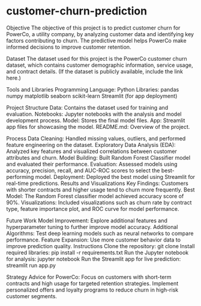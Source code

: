 # customer-churn-prediction

Objective
The objective of this project is to predict customer churn for PowerCo, a utility company, by analyzing customer data and identifying key factors contributing to churn. The predictive model helps PowerCo make informed decisions to improve customer retention.

Dataset
The dataset used for this project is the PowerCo customer churn dataset, which contains customer demographic information, service usage, and contract details. (If the dataset is publicly available, include the link here.)

Tools and Libraries
Programming Language: Python
Libraries:
pandas
numpy
matplotlib
seaborn
scikit-learn
Streamlit (for app deployment)

Project Structure
Data: Contains the dataset used for training and evaluation.
Notebooks: Jupyter notebooks with the analysis and model development process.
Model: Stores the final model files.
App: Streamlit app files for showcasing the model.
README.md: Overview of the project.

Process
Data Cleaning: Handled missing values, outliers, and performed feature engineering on the dataset.
Exploratory Data Analysis (EDA): Analyzed key features and visualized correlations between customer attributes and churn.
Model Building: Built Random Forest Classifier  model and evaluated their performance.
Evaluation: Assessed models using accuracy, precision, recall, and AUC-ROC scores to select the best-performing model.
Deployment: Deployed the best model using Streamlit for real-time predictions.
Results and Visualizations
Key Findings: Customers with shorter contracts and higher usage tend to churn more frequently.
Best Model: The Random Forest classifier model achieved accuracy score of 90%.
Visualizations: Included visualizations such as churn rate by contract type, feature importance plot, and ROC curve for model performance.

Future Work
Model Improvement: Explore additional features and hyperparameter tuning to further improve model accuracy.
Additional Algorithms: Test deep learning models such as neural networks to compare performance.
Feature Expansion: Use more customer behavior data to improve prediction quality.
Instructions
Clone the repository: git clone <repository-link>
Install required libraries: pip install -r requirements.txt
Run the Jupyter notebook for analysis: jupyter notebook
Run the Streamlit app for live prediction: streamlit run app.py

Strategy Advice for PowerCo:
Focus on customers with short-term contracts and high usage for targeted retention strategies.
Implement personalized offers and loyalty programs to reduce churn in high-risk customer segments.
